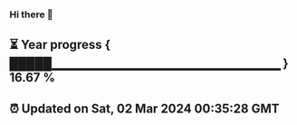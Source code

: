 ### Hi there 👋
⏳ Year progress { █████▁▁▁▁▁▁▁▁▁▁▁▁▁▁▁▁▁▁▁▁▁▁▁▁▁ } 16.67 %
---
⏰ Updated on Sat, 02 Mar 2024 00:35:28 GMT
---
